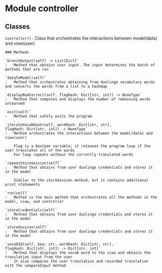 Module controller
=================

Classes
-------

`Controller()`
:   Class that orchestrates the interactions between model(data) and view(user)

    ### Methods

    `branchOutput(self) -> List[Dict]`
    :   Method that obtains user input. The input determines the batch of methods that are run

    `dataToModel(self)`
    :   Method that orchestrates obtaining from duolingo vocabulary words and converts the words from a list to a hashmap

    `displayNumCorrect(self, flagHash: Dict[str, int]) -> NoneType`
    :   Method that computes and displays the number of remaining words unlearned

    `exit(self)`
    :   Method that safely exits the program

    `iterateVocabHash(self, wordHash: Dict[str, str], flagHash: Dict[str, int]) -> NoneType`
    :   Method orchestrates the interactions between the model(data) and view(user)
        
        Flag is a boolean variable; it releases the program loop if the user translates all of the words
        For loop repeats without the correctly translated words

    `repeatStoreSession(self)`
    :   Method that obtains from user duolingo credentials and stores it in the model
        
        Similar to the storeSession method, but it contains additional print statements

    `run(self)`
    :   Method is the main method that orchestrates all the methods in the model, view, and controller

    `storeCredentials(self)`
    :   Method that obtains from user duolingo credentials and stores it in the model

    `storeSession(self)`
    :   Method that obtains from user duolingo credentials and stores it in the model

    `vocabIO(self, key: str, wordHash: Dict[str, str], flagHash: Dict[str, int]) -> Dict[str, int]`
    :   Method that displays the vocab word to the view and obtains the translation input from the user
        It also compares the user translation and recorded translation with the compareInput method
